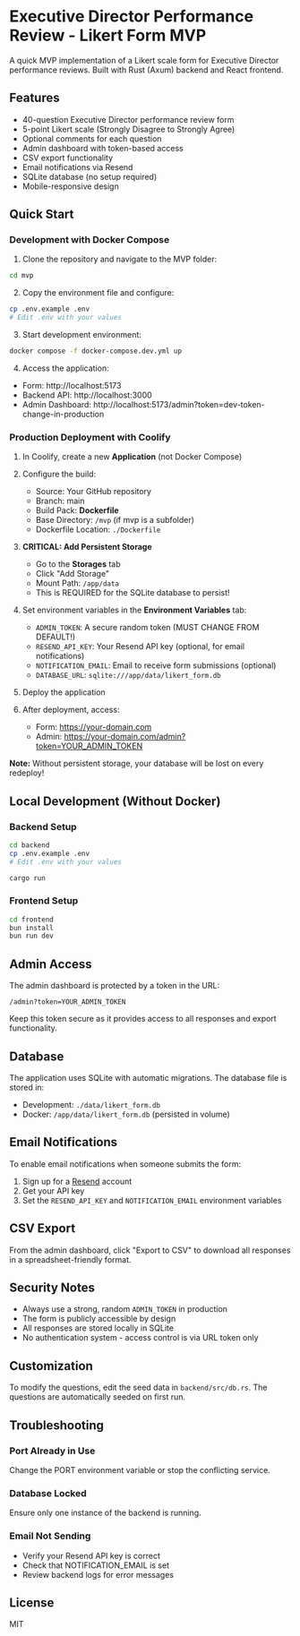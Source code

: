 # Executive Director Performance Review - Likert Form MVP

A quick MVP implementation of a Likert scale form for Executive Director performance reviews. Built with Rust (Axum) backend and React frontend.

## Features

- 40-question Executive Director performance review form
- 5-point Likert scale (Strongly Disagree to Strongly Agree)
- Optional comments for each question
- Admin dashboard with token-based access
- CSV export functionality
- Email notifications via Resend
- SQLite database (no setup required)
- Mobile-responsive design

## Quick Start

### Development with Docker Compose

1. Clone the repository and navigate to the MVP folder:
```bash
cd mvp
```

2. Copy the environment file and configure:
```bash
cp .env.example .env
# Edit .env with your values
```

3. Start development environment:
```bash
docker compose -f docker-compose.dev.yml up
```

4. Access the application:
- Form: http://localhost:5173
- Backend API: http://localhost:3000
- Admin Dashboard: http://localhost:5173/admin?token=dev-token-change-in-production

### Production Deployment with Coolify

1. In Coolify, create a new **Application** (not Docker Compose)

2. Configure the build:
   - Source: Your GitHub repository
   - Branch: main
   - Build Pack: **Dockerfile**
   - Base Directory: `/mvp` (if mvp is a subfolder)
   - Dockerfile Location: `./Dockerfile`

3. **CRITICAL: Add Persistent Storage**
   - Go to the **Storages** tab
   - Click "Add Storage"
   - Mount Path: `/app/data`
   - This is REQUIRED for the SQLite database to persist!

4. Set environment variables in the **Environment Variables** tab:
   - `ADMIN_TOKEN`: A secure random token (MUST CHANGE FROM DEFAULT!)
   - `RESEND_API_KEY`: Your Resend API key (optional, for email notifications)
   - `NOTIFICATION_EMAIL`: Email to receive form submissions (optional)
   - `DATABASE_URL`: `sqlite:///app/data/likert_form.db`

5. Deploy the application

6. After deployment, access:
   - Form: https://your-domain.com
   - Admin: https://your-domain.com/admin?token=YOUR_ADMIN_TOKEN

**Note:** Without persistent storage, your database will be lost on every redeploy!

## Local Development (Without Docker)

### Backend Setup

```bash
cd backend
cp .env.example .env
# Edit .env with your values

cargo run
```

### Frontend Setup

```bash
cd frontend
bun install
bun run dev
```

## Admin Access

The admin dashboard is protected by a token in the URL:
```
/admin?token=YOUR_ADMIN_TOKEN
```

Keep this token secure as it provides access to all responses and export functionality.

## Database

The application uses SQLite with automatic migrations. The database file is stored in:
- Development: `./data/likert_form.db`
- Docker: `/app/data/likert_form.db` (persisted in volume)

## Email Notifications

To enable email notifications when someone submits the form:

1. Sign up for a [Resend](https://resend.com) account
2. Get your API key
3. Set the `RESEND_API_KEY` and `NOTIFICATION_EMAIL` environment variables

## CSV Export

From the admin dashboard, click "Export to CSV" to download all responses in a spreadsheet-friendly format.

## Security Notes

- Always use a strong, random `ADMIN_TOKEN` in production
- The form is publicly accessible by design
- All responses are stored locally in SQLite
- No authentication system - access control is via URL token only

## Customization

To modify the questions, edit the seed data in `backend/src/db.rs`. The questions are automatically seeded on first run.

## Troubleshooting

### Port Already in Use
Change the PORT environment variable or stop the conflicting service.

### Database Locked
Ensure only one instance of the backend is running.

### Email Not Sending
- Verify your Resend API key is correct
- Check that NOTIFICATION_EMAIL is set
- Review backend logs for error messages

## License

MIT